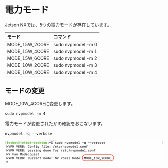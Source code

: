 # 電力モード

Jetson NXでは、5つの電力モードが存在しています。

|モード|コマンド|
|:--|:--|
|MODE_15W_2CORE|sudo nvpmodel -m 0|
|MODE_15W_4CORE|sudo nvpmodel -m 1|
|MODE_15W_6CORE|sudo nvpmodel -m 2|
|MODE_10W_2CORE|sudo nvpmodel -m 3|
|MODE_10W_4CORE|sudo nvpmodel -m 4|

## モードの変更

MODE_10W_4COREに変更します。

```
sudo nvpmodel -m 4
```

電力モードが変更されたかの確認をおこないます。

```
nvpmodel -q --verbose
```

![](./img/power002.png)
